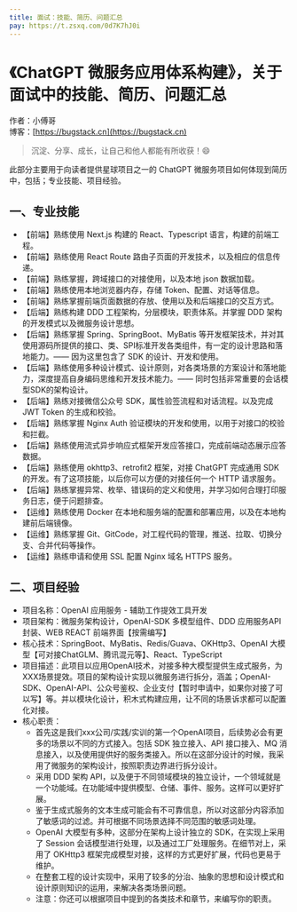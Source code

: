 ```yaml
---
title: 面试：技能、简历、问题汇总
pay: https://t.zsxq.com/0d7K7hJ0i
---
```


# 《ChatGPT 微服务应用体系构建》，关于面试中的技能、简历、问题汇总

作者：小傅哥
<br/>博客：[https://bugstack.cn](https://bugstack.cn)

>沉淀、分享、成长，让自己和他人都能有所收获！😄

此部分主要用于向读者提供星球项目之一的 ChatGPT 微服务项目如何体现到简历中，包括；专业技能、项目经验。

## 一、专业技能

- 【前端】熟练使用 Next.js 构建的 React、Typescript 语言，构建的前端工程。
- 【前端】熟练使用 React Route 路由子页面的开发技术，以及相应的信息传递。
- 【前端】熟练掌握，跨域接口的对接使用，以及本地 json 数据加载。
- 【前端】熟练使用本地浏览器内存，存储 Token、配置、对话等信息。
- 【前端】熟练掌握前端页面数据的存放、使用以及和后端接口的交互方式。
- 【后端】熟练构建 DDD 工程架构，分层模块，职责体系。并掌握 DDD 架构的开发模式以及微服务设计思想。
- 【后端】熟练掌握 Spring、SpringBoot、MyBatis 等开发框架技术，并对其使用源码所提供的接口、类、SPI标准开发各类组件，有一定的设计思路和落地能力。—— 因为这里包含了 SDK 的设计、开发和使用。
- 【后端】熟练使用多种设计模式、设计原则，对各类场景的方案设计和落地能力，深度提高自身编码思维和开发技术能力。—— 同时包括非常重要的会话模型SDK的架构设计。
- 【后端】熟练对接微信公众号 SDK，属性验签流程和对话流程。以及完成 JWT Token 的生成和校验。
- 【后端】熟练掌握 Nginx Auth 验证模块的开发和使用，以用于对接口的校验和拦截。
- 【后端】熟练使用流式异步响应式框架开发应答接口，完成前端动态展示应答数据。
- 【后端】熟练使用 okhttp3、retrofit2 框架，对接 ChatGPT 完成通用 SDK 的开发。有了这项技能，以后你可以方便的对接任何一个 HTTP 请求服务。
- 【后端】熟练掌握异常、枚举、错误码的定义和使用，并学习如何合理打印服务日志，便于问题排查。
- 【运维】熟练使用 Docker 在本地和服务端的配置和部署应用，以及在本地构建前后端镜像。
- 【运维】熟练掌握 Git、GitCode，对工程代码的管理，推送、拉取、切换分支、合并代码等操作。
- 【运维】熟练申请和使用 SSL 配置 Nginx 域名 HTTPS 服务。

## 二、项目经验

- 项目名称：OpenAI 应用服务 - 辅助工作提效工具开发
- 项目架构：微服务架构设计，OpenAI-SDK 多模型组件、DDD 应用服务API封装、WEB REACT 前端界面【按需编写】
- 核心技术：SpringBoot、MyBatis、Redis/Guava、OKHttp3、OpenAI 大模型【可对接ChatGLM、腾讯混元等】、React、TypeScript
- 项目描述：此项目以应用OpenAI技术，对接多种大模型提供生成式服务，为XXX场景提效。项目的架构设计实现以微服务进行拆分，涵盖；OpenAI-SDK、OpenAI-API、公众号鉴权、企业支付【暂时申请中，如果你对接了可以写】等。并以模块化设计，积木式构建应用，让不同的场景诉求都可以配置化对接。
- 核心职责：
    - 首先这是我们xxx公司/实践/实训的第一个OpenAI项目，后续势必会有更多的场景以不同的方式接入。包括 SDK 独立接入、API 接口接入、MQ 消息接入，以及使用提供好的服务类接入。所以在这部分设计的时候，我采用了微服务的架构设计，按照职责边界进行拆分设计。
    - 采用 DDD 架构 API，以及便于不同领域模块的独立设计，一个领域就是一个功能域。在功能域中提供模型、仓储、事件、服务。这样可以更好扩展。
    - 鉴于生成式服务的文本生成可能会有不可靠信息，所以对这部分内容添加了敏感词的过滤。并可根据不同场景选择不同范围的敏感词处理。
    - OpenAI 大模型有多种，这部分在架构上设计独立的 SDK，在实现上采用了 Session 会话模型进行处理，以及通过工厂处理服务。在细节对上，采用了 OKHttp3 框架完成模型对接，这样的方式更好扩展，代码也更易于维护。
    - 在整套工程的设计实现中，采用了较多的分治、抽象的思想和设计模式和设计原则知识的运用，来解决各类场景问题。
    - 注意：你还可以根据项目中提到的各类技术和章节，来编写你的职责。